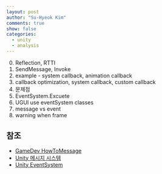 ```yaml
---
layout: post
author: "Su-Hyeok Kim"
comments: true
show: false
categories:
  - unity
  - analysis
---
```


0. Reflection, RTTI
1. SendMessage, Invoke
2. example - system callback, animation callback
3. callback optimization, system callback, custom callback
4. 문제점
5. EventSystem.Excuete
6. UGUI use eventSystem classes
7. message vs event
8. warning when frame

## 참조

- [GameDev HowToMessage](http://gamedev.stackexchange.com/questions/120327/how-to-send-an-interface-message)
- [Unity 메시지 시스템](https://docs.unity3d.com/kr/current/Manual/MessagingSystem.html)
- [Unity EventSystem](https://docs.unity3d.com/kr/current/Manual/EventSystem.html)
